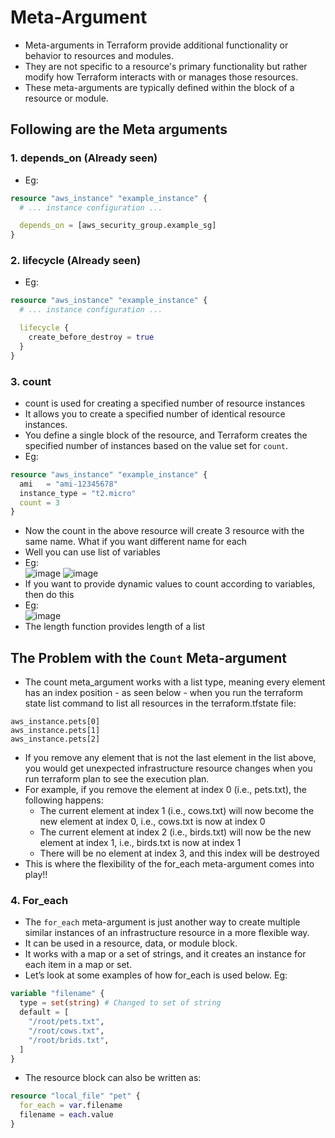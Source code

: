# Meta-Argument
- Meta-arguments in Terraform provide additional functionality or behavior to resources and modules.
- They are not specific to a resource's primary functionality but rather modify how Terraform interacts with or manages those resources.
- These meta-arguments are typically defined within the block of a resource or module.

## Following are the Meta arguments

### 1. depends_on (Already seen)
- Eg:
```tf
resource "aws_instance" "example_instance" {
  # ... instance configuration ...

  depends_on = [aws_security_group.example_sg]
}
```
### 2. lifecycle (Already seen)
- Eg:
```tf
resource "aws_instance" "example_instance" {
  # ... instance configuration ...

  lifecycle {
    create_before_destroy = true
  }
}
```

### 3. count
- count is used for creating a specified number of resource instances
- It allows you to create a specified number of identical resource instances.
- You define a single block of the resource, and Terraform creates the specified number of instances based on the value set for ```count```.
- Eg:
```tf
resource "aws_instance" "example_instance" {
  ami   = "ami-12345678"
  instance_type = "t2.micro"
  count = 3
}
```
- Now the count in the above resource will create 3 resource with the same name. What if you want different name for each
- Well you can use list of variables
- Eg:  
![image](https://github.com/itsarkcodes/terraform/assets/87442305/5f5c51f2-f9f5-4c88-b713-10209d115d6b) ![image](https://github.com/itsarkcodes/terraform/assets/87442305/e5065a38-c455-460a-99af-0f70265ed354)
- If you want to provide dynamic values to count according to variables, then do this
- Eg:  
![image](https://github.com/itsarkcodes/terraform/assets/87442305/d219745f-d4fb-42a0-ac3c-f2d2fb74101b)
- The length function provides length of a list 

## The Problem with the ```Count``` Meta-argument
- The count meta_argument works with a list type, meaning every element has an index position - as seen below - when you run the terraform state list command to list all resources in the terraform.tfstate file:
```
aws_instance.pets[0]
aws_instance.pets[1]
aws_instance.pets[2]
```
- If you remove any element that is not the last element in the list above, you would get unexpected infrastructure resource changes when you run terraform plan to see the execution plan.
- For example, if you remove the element at index 0 (i.e., pets.txt), the following happens:
  - The current element at index 1 (i.e., cows.txt) will now become the new element at index 0, i.e., cows.txt is now at index 0
  - The current element at index 2 (i.e., birds.txt) will now be the new element at index 1, i.e., birds.txt is now at index 1
  - There will be no element at index 3, and this index will be destroyed
- This is where the flexibility of the for_each meta-argument comes into play!!

### 4. For_each
- The ```for_each``` meta-argument is just another way to create multiple similar instances of an infrastructure resource in a more flexible way.
- It can be used in a resource, data, or module block.
- It works with a map or a set of strings, and it creates an instance for each item in a map or set.
- Let’s look at some examples of how for_each is used below.
Eg:
```tf
variable "filename" {
  type = set(string) # Changed to set of string
  default = [
    "/root/pets.txt",
    "/root/cows.txt",
    "/root/brids.txt",
  ]
}
```
- The resource block can also be written as:
```tf
resource "local_file" "pet" {
  for_each = var.filename
  filename = each.value
}
```
